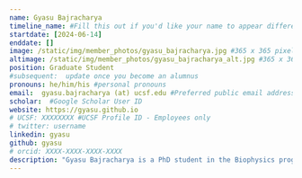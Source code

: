 ```yaml
---
name: Gyasu Bajracharya
timeline_name: #Fill this out if you'd like your name to appear differently on the Timeline.
startdate: [2024-06-14]
enddate: []
image: /static/img/member_photos/gyasu_bajracharya.jpg #365 x 365 pixels, 72 dpi
altimage: /static/img/member_photos/gyasu_bajracharya_alt.jpg #365 x 365 pixels, 72 dpi
position: Graduate Student
#subsequent:  update once you become an alumnus
pronouns: he/him/his #personal pronouns
email:  gyasu.bajracharya (at) ucsf.edu #Preferred public email address
scholar:  #Google Scholar User ID
website: https://gyasu.github.io
# UCSF: XXXXXXXX #UCSF Profile ID - Employees only
# twitter: username
linkedin: gyasu
github: gyasu
# orcid: XXXX-XXXX-XXXX-XXXX
description: "Gyasu Bajracharya is a PhD student in the Biophysics program at UCSF, where he develops statistical and deep learning methods to better understand biological systems. Prior to UCSF, he worked as an antibody engineer at NGM Biopharmaceuticals. He earned his undergraduate degree from Gettysburg College, double majoring in Biochemistry & Molecular Biology and Music. Outside the lab, Gyasu enjoys playing guitar and piano, staying active with tennis and workouts, playing chess, and following Manchester United and Formula 1."
---
```

